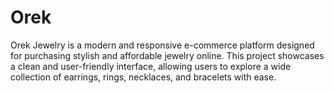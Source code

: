 # Orek
Orek Jewelry  is a modern and responsive e-commerce platform designed for purchasing stylish and affordable jewelry online. This project showcases a clean and user-friendly interface, allowing users to explore a wide collection of earrings, rings, necklaces, and bracelets with ease.
